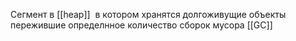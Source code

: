 Сегмент в [[heap]]  в котором хранятся долгоживущие объекты пережившие определнное количество сборок мусора [[GC]]
